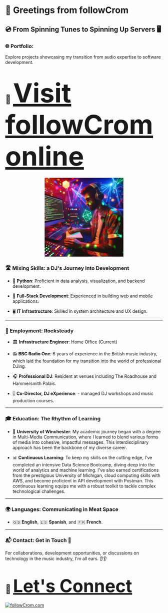 # 👋 Greetings from followCrom

## 💿 From Spinning Tunes to Spinning Up Servers 🖥

### 🌐 Portfolio:

Explore projects showcasing my transition from audio expertise to software development.

<h1>🔗 <a href="https://followcrom.com" style="font-size:3em; text-decoration:underline;">Visit followCrom online</a></h1>

<p align="center"><img src="imgs/dj_dev.png" width="50%"/></p>


### 🛣️ Mixing Skills: a DJ's Journey into Development

- 🐍 **Python**: Proficient in data analysis, visualization, and backend development.

- 📱 **Full-Stack Development**: Experienced in building web and mobile applications.

- 🖥️ **IT Infrastructure**: Skilled in system architecture and UX design.

---

### 💼 Employment: Rocksteady

- 🏛 **Infrastructure Engineer**: Home Office (Current)

- 📻 **BBC Radio One**: 6 years of experience in the British music industry, which laid the foundation for my transition into the world of professional DJing.

- 🎧 **Professional DJ**: Resident at venues including The Roadhouse and Hammersmith Palais.

- 🎚️ **Co-Director, DJ eXperience**: - managed DJ workshops and music production courses.

---

### 🎓 Education: The Rhythm of Learning

- 🏫 **University of Winchester**: My academic journey began with a degree in Multi-Media Communication, where I learned to blend various forms of media into cohesive, impactful messages. This interdisciplinary approach has been the backbone of my diverse career.

- 📊 **Continuous Learning**: To keep my skills on the cutting edge, I've completed an intensive Data Science Bootcamp, diving deep into the world of analytics and machine learning. I've also earned certifications from the prestigious University of Michigan, cloud computing skills with AWS, and become proficient in API development with Postman. This continuous learning equips me with a robust toolkit to tackle complex technological challenges.

---

### 🌍 Languages: Communicating in Meat Space

- 🇬🇧 **English**, 🇪🇸 **Spanish**, and 🇫🇷 **French**.

---

### 📬 Contact: Get in Touch 📨

For collaborations, development opportunities, or discussions on technology in the music industry, I'm all ears. 👂👂

<h1>🤝 <a href="https://followcrom.com/contact/contact.php" style="font-size:2em; text-decoration:underline;">Let's Connect</a></h1>

[![followCrom.com](https://img.shields.io/badge/Discover%20More-followCrom.com-blue?style=for-the-badge)](http://followcrom.com)